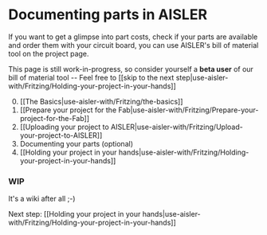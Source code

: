 <!-- --- title: Using Fritzing with AISLER: Documenting parts in AISLER-->
# Documenting parts in AISLER #
If you want to get a glimpse into part costs, check if your parts are available and order them with your circuit board, you can use AISLER's bill of material tool on the project page.

This page is still work-in-progress, so consider yourself a **beta user** of our bill of material tool   -- Feel free to [[skip to the next step|use-aisler-with/Fritzing/Holding-your-project-in-your-hands]]

0. [[The Basics|use-aisler-with/Fritzing/the-basics]]
1. [[Prepare your project for the Fab|use-aisler-with/Fritzing/Prepare-your-project-for-the-Fab]]
2. [[Uploading your project to AISLER|use-aisler-with/Fritzing/Upload-your-project-to-AISLER]]
3. Documenting your parts (optional)
4. [[Holding your project in your hands|use-aisler-with/Fritzing/Holding-your-project-in-your-hands]]


### WIP ###
It's a wiki after all ;-)

Next step: [[Holding your project in your hands|use-aisler-with/Fritzing/Holding-your-project-in-your-hands]]
